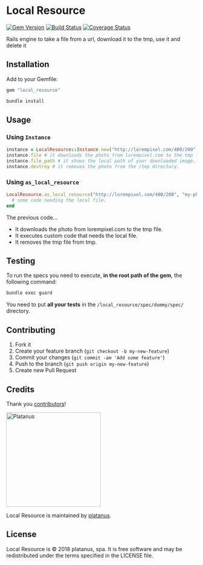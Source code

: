 # Local Resource

[![Gem Version](https://badge.fury.io/rb/local_resource.svg)](https://badge.fury.io/rb/local_resource)
[![Build Status](https://travis-ci.org/platanus/local_resource.svg?branch=master)](https://travis-ci.org/platanus/local_resource)
[![Coverage Status](https://coveralls.io/repos/github/platanus/local_resource/badge.svg?branch=master)](https://coveralls.io/github/platanus/local_resource?branch=master)

Rails engine to take a file from a url, download it to the tmp, use it and delete it

## Installation

Add to your Gemfile:

```ruby
gem "local_resource"
```

```bash
bundle install
```

## Usage

### Using `Instance`

```ruby
instance = LocalResource::Instance.new("http://lorempixel.com/400/200", "my-photo.jpeg")
instance.file # it downloads the photo from lorempixel.com to the tmp file.
instance.file_path # it shows the local path of your downloaded image.
instance.destroy # it removes the photo from the /tmp directory.
```

### Using `as_local_resource`

```ruby
LocalResource.as_local_resource("http://lorempixel.com/400/200", "my-photo.jpeg") do |tmp_file_path|
  # some code needing the local file.
end
```

The previous code...

- It downloads the photo from lorempixel.com to the tmp file.
- It executes custom code that needs the local file.
- It removes the tmp file from tmp.

## Testing

To run the specs you need to execute, **in the root path of the gem**, the following command:

```bash
bundle exec guard
```

You need to put **all your tests** in the `/local_resource/spec/dummy/spec/` directory.

## Contributing

1. Fork it
2. Create your feature branch (`git checkout -b my-new-feature`)
3. Commit your changes (`git commit -am 'Add some feature'`)
4. Push to the branch (`git push origin my-new-feature`)
5. Create new Pull Request

## Credits

Thank you [contributors](https://github.com/platanus/local_resource/graphs/contributors)!

<img src="http://platan.us/gravatar_with_text.png" alt="Platanus" width="250"/>

Local Resource is maintained by [platanus](http://platan.us).

## License

Local Resource is © 2018 platanus, spa. It is free software and may be redistributed under the terms specified in the LICENSE file.
